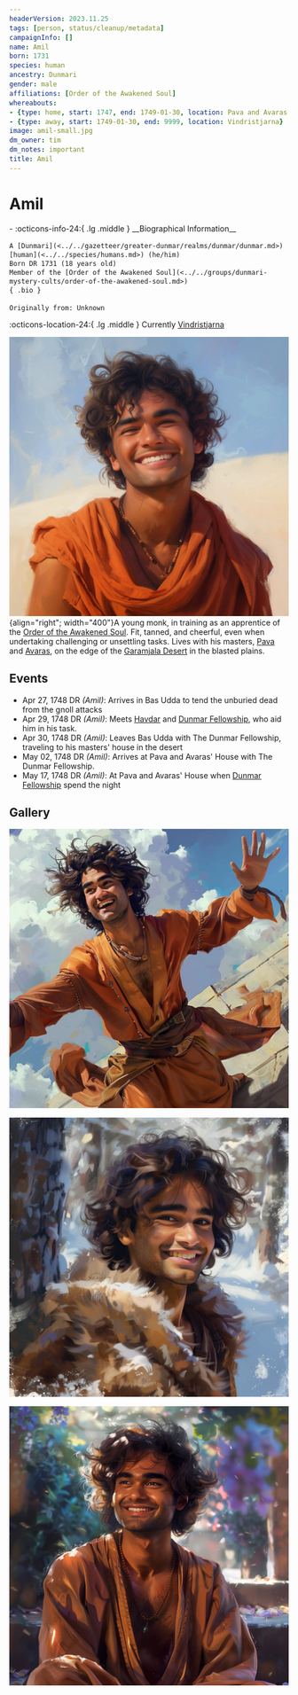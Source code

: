 ```yaml
---
headerVersion: 2023.11.25
tags: [person, status/cleanup/metadata]
campaignInfo: []
name: Amil
born: 1731
species: human
ancestry: Dunmari
gender: male
affiliations: [Order of the Awakened Soul]
whereabouts:
- {type: home, start: 1747, end: 1749-01-30, location: Pava and Avaras' House}
- {type: away, start: 1749-01-30, end: 9999, location: Vindristjarna}
image: amil-small.jpg
dm_owner: tim
dm_notes: important
title: Amil
---
```

# Amil
<div class="grid cards ext-narrow-margin ext-one-column" markdown>
- :octicons-info-24:{ .lg .middle } __Biographical Information__

    A [Dunmari](<../../gazetteer/greater-dunmar/realms/dunmar/dunmar.md>) [human](<../../species/humans.md>) (he/him)  
    Born DR 1731 (18 years old)  
    Member of the [Order of the Awakened Soul](<../../groups/dunmari-mystery-cults/order-of-the-awakened-soul.md>)  
    { .bio }

    Originally from: Unknown
</div>

:octicons-location-24:{ .lg .middle } Currently [Vindristjarna](<../../things/ships/vindristjarna.md>)




![Amil Final](../../assets/amil-final.jpg){align="right"; width="400"}A young monk, in training as an apprentice of the [Order of the Awakened Soul](<../../groups/dunmari-mystery-cults/order-of-the-awakened-soul.md>). Fit, tanned, and cheerful, even when undertaking challenging or unsettling tasks. Lives with his masters, [Pava](<./pava.md>) and [Avaras](<./avaras.md>), on the edge of the [Garamjala Desert](<../../gazetteer/drankorian-hinterland/garamjala-plateau/garamjala-desert.md>) in the blasted plains. 


## Events
- Apr 27, 1748 DR *(Amil)*: Arrives in Bas Udda to tend the unburied dead from the gnoll attacks
- Apr 29, 1748 DR *(Amil)*: Meets [Havdar](<./havdar.md>) and [Dunmar Fellowship](<../pcs/dunmar-fellowship/dunmar-fellowship.md>), who aid him in his task. 
- Apr 30, 1748 DR *(Amil)*: Leaves Bas Udda with The Dunmar Fellowship, traveling to his masters' house in the desert
- May 02, 1748 DR *(Amil)*: Arrives at Pava and Avaras' House with The Dunmar Fellowship. 
- May 17, 1748 DR *(Amil)*: At Pava and Avaras' House when [Dunmar Fellowship](<../pcs/dunmar-fellowship/dunmar-fellowship.md>) spend the night

## Gallery
![Amil Martial Arts](../../assets/amil-martial-arts.jpg)

![Amil Snow Forest](../../assets/amil-snow-forest.jpg)

![Amil Skyship Garden](../../assets/amil-skyship-garden.jpg)